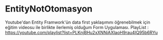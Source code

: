 # EntityNotOtomasyon
Youtube'dan Entity Framwork'ün data first yaklaşımını öğrenebilmek için eğitim videosu ile birlikte ilerlemiş olduğum Form Uygulaması.
PlayList : https://youtube.com/playlist?list=PLKnjBHu2xXNNiAXIaoH9rau4IQ95b6RYu
